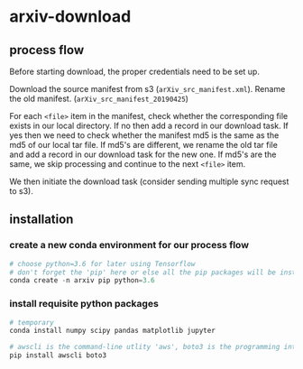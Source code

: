 # arxiv-download

## process flow

Before starting download, the proper credentials need to be set up.

Download the source manifest from s3 (`arXiv_src_manifest.xml`). Rename the old manifest. (`arXiv_src_manifest_20190425`)

For each `<file>` item in the manifest, check whether the corresponding file exists in our local directory. If no then add a record in our download task. If yes then we need to check whether the manifest md5 is the same as the md5 of our local tar file. If md5's are different, we rename the old tar file and add a record in our download task for the new one. If md5's are the same, we skip processing and continue to the next `<file>` item.

We then initiate the download task (consider sending multiple sync request to s3).

## installation

### create a new conda environment for our process flow
```python
# choose python=3.6 for later using Tensorflow
# don't forget the 'pip' here or else all the pip packages will be installed to the base environment
conda create -n arxiv pip python=3.6
```
### install requisite python packages
```python
# temporary
conda install numpy scipy pandas matplotlib jupyter

# awscli is the command-line utlity 'aws', boto3 is the programming interface
pip install awscli boto3
```
